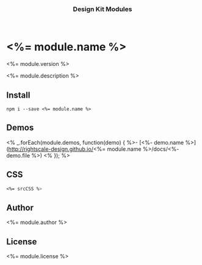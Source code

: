 <p align="center">
  <h3 align="center">Design Kit Modules</h3>
</p>

<br>

# <%= module.name %>
<%= module.version %>

<%= module.description %>

## Install
```
npm i --save <%= module.name %>
```

## Demos

<% _.forEach(module.demos, function(demo) { %>- [<%- demo.name %>](http://rightscale-design.github.io/<%= module.name %>/docs/<%- demo.file %>)
<% }); %>

## CSS

```css
<%= srcCSS %>
```

## Author

<%= module.author %>

## License

<%= module.license %>
